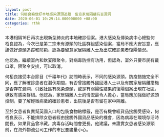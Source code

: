 ```yaml
---
layout: post
title: 何栢良籲做好本地感染源頭追蹤　留意家居隔離有否漏洞
date: 2020-06-01 10:29:14.000000000 +08:00
categories: rthk
---
```


本港相隔16日再次出現新型肺炎的本地確診個案。港大感染及傳染病中心總監何栢良認為，今次已是第二宗未有源頭的社區群組感染個案，當局不應大安旨意，應該做好源頭追蹤和防範，認為要留意家居隔離人士及出院確診患者復陽情況。

他認為，繼續室內和飲宴限聚令，對病毒防控有功用，但認為，室外只要市民有戴口罩，限聚令安排，可以取消。

何栢良接受本台節目《千禧年代》訪問時表示，不同的感染源頭，防疫措施完全不同，應了解確診患者在潛伏期間，有否曾接觸外國回港人士以及有關家居隔離措施是否存在漏洞，引致社區有感染源頭，或是有弱陽性結果的復陽個案出現在社區，導致有感染群組。他認為，家居隔離人士的情況最令人擔心，當局應加強做好源頭控制，要了解輕微病徵的確診患者，出院後是否有留在家中隔離。

至於女患者負責幫英國入口的包裝食物貼標籤，是否有機會經貨品接觸受感染，何栢良表示，不能排除女患者經由接觸外國貨品感染的機會，因為病毒在環境存活時間長，如果貨品曾冷藏，病毒存活時間會更長。他建議，未證實女患者感染源頭前，在海外物流公司工作的市民要盡量小心。
